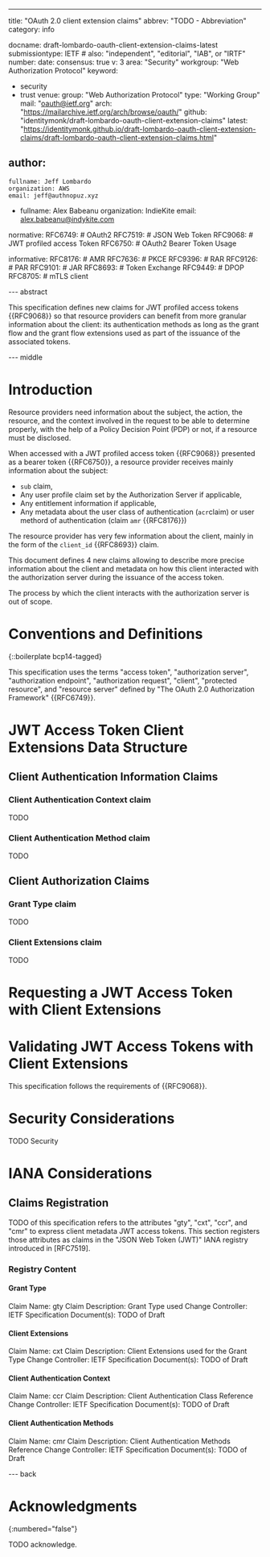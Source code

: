 ---
title: "OAuth 2.0 client extension claims"
abbrev: "TODO - Abbreviation"
category: info

docname: draft-lombardo-oauth-client-extension-claims-latest
submissiontype: IETF  # also: "independent", "editorial", "IAB", or "IRTF"
number:
date:
consensus: true
v: 3
area: "Security"
workgroup: "Web Authorization Protocol"
keyword:
 - security
 - trust
venue:
  group: "Web Authorization Protocol"
  type: "Working Group"
  mail: "oauth@ietf.org"
  arch: "https://mailarchive.ietf.org/arch/browse/oauth/"
  github: "identitymonk/draft-lombardo-oauth-client-extension-claims"
  latest: "https://identitymonk.github.io/draft-lombardo-oauth-client-extension-claims/draft-lombardo-oauth-client-extension-claims.html" 

author:
 -
    fullname: Jeff Lombardo
    organization: AWS
    email: jeff@authnopuz.xyz
 -
    fullname: Alex Babeanu
    organization: IndieKite
    email: alex.babeanu@indykite.com
 
normative:
  RFC6749: # OAuth2
  RFC7519: # JSON Web Token
  RFC9068: # JWT profiled access Token
  RFC6750: # OAuth2 Bearer Token Usage

informative:
  RFC8176: # AMR
  RFC7636: # PKCE
  RFC9396: # RAR 
  RFC9126: # PAR
  RFC9101: # JAR
  RFC8693: # Token Exchange
  RFC9449: # DPOP
  RFC8705: # mTLS client


--- abstract

This specification defines new claims for JWT profiled access tokens {{RFC9068}} so that resource providers can benefit from more granular information about the client: its authentication methods as long as the grant flow and the grant flow extensions used as part of the issuance of the associated tokens.

--- middle

# Introduction

Resource providers need information about the subject, the action, the resource, and the context involved in the request to be able to determine properly, with the help of a Policy Decision Point (PDP) or not, if a resource must be disclosed.

When accessed with a JWT profiled access token {{RFC9068}} presented as a bearer token {{RFC6750}}, a resource provider receives mainly information about the subject:
- `sub` claim,
- Any user profile claim set by the Authorization Server if applicable,
- Any entitlement information if applicable,
- Any metadata about the user class of authentication (`acr`claim) or user methord of authentication (claim `amr` {{RFC8176}})

The resource provider has very few information about the client, mainly in the form of the `client_id` {{RFC8693}} claim.

This document defines 4 new claims allowing to describe more precise information about the client and metadata on how this client interacted with the authorization server during the issuance of the access token.

The process by which the client interacts with the authorization server is out of scope.

# Conventions and Definitions

{::boilerplate bcp14-tagged}

This specification uses the terms "access token", "authorization server", "authorization endpoint", "authorization request", "client", "protected resource", and "resource server" defined by "The OAuth 2.0 Authorization Framework" {{RFC6749}}.

# JWT Access Token Client Extensions Data Structure
## Client Authentication Information Claims
### Client Authentication Context claim
TODO
### Client Authentication Method claim
TODO
## Client Authorization Claims
### Grant Type claim
TODO
### Client Extensions claim
TODO


# Requesting a JWT Access Token with Client Extensions

# Validating JWT Access Tokens with Client Extensions

This specification follows the requirements of {{RFC9068}}.

# Security Considerations

TODO Security


# IANA Considerations
## Claims Registration
TODO of this specification refers to the attributes "gty", "cxt", "ccr", and "cmr" to express client metadata JWT access tokens. This section registers those attributes as claims in the "JSON Web Token (JWT)" IANA registry introduced in [RFC7519].

### Registry Content
#### Grant Type
Claim Name:
    gty
Claim Description:
    Grant Type used
Change Controller:
    IETF
Specification Document(s):
    TODO of Draft

#### Client Extensions
Claim Name:
    cxt
Claim Description:
    Client Extensions used for the Grant Type
Change Controller:
    IETF
Specification Document(s):
    TODO of Draft

#### Client Authentication Context
Claim Name:
    ccr
Claim Description:
    Client Authentication Class Reference
Change Controller:
    IETF
Specification Document(s):
    TODO of Draft

#### Client Authentication Methods
Claim Name:
    cmr
Claim Description:
    Client Authentication Methods Reference
Change Controller:
    IETF
Specification Document(s):
    TODO of Draft

--- back

# Acknowledgments
{:numbered="false"}

TODO acknowledge.
